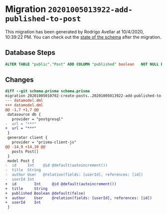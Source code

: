 # Migration `20201005013922-add-published-to-post`

This migration has been generated by Rodrigo Avellar at 10/4/2020, 10:39:22 PM.
You can check out the [state of the schema](./schema.prisma) after the migration.

## Database Steps

```sql
ALTER TABLE "public"."Post" ADD COLUMN "published" boolean   NOT NULL DEFAULT false
```

## Changes

```diff
diff --git schema.prisma schema.prisma
migration 20201005010702-create-posts..20201005013922-add-published-to-post
--- datamodel.dml
+++ datamodel.dml
@@ -1,7 +1,7 @@
 datasource db {
   provider = "postgresql"
-  url = "***"
+  url = "***"
 }
 generator client {
   provider = "prisma-client-js"
@@ -14,9 +14,10 @@
   posts Post[]
 }
 model Post {
-  id     Int    @id @default(autoincrement())
-  title  String
-  author User   @relation(fields: [userId], references: [id])
-  userId Int
+  id        Int     @id @default(autoincrement())
+  title     String
+  published Boolean @default(false)
+  author    User    @relation(fields: [userId], references: [id])
+  userId    Int
 }
```


